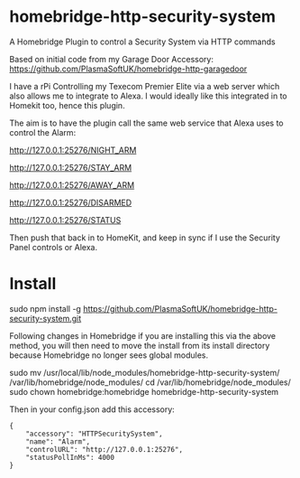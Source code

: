 # homebridge-http-security-system
A Homebridge Plugin to control a Security System via HTTP commands


Based on initial code from my Garage Door Accessory:
https://github.com/PlasmaSoftUK/homebridge-http-garagedoor


I have a rPi Controlling my Texecom Premier Elite via a web server which also allows me to integrate to Alexa.
I would ideally like this integrated in to Homekit too, hence this plugin.

The aim is to have the plugin call the same web service that Alexa uses to control the Alarm:

http://127.0.0.1:25276/NIGHT_ARM

http://127.0.0.1:25276/STAY_ARM

http://127.0.0.1:25276/AWAY_ARM

http://127.0.0.1:25276/DISARMED

http://127.0.0.1:25276/STATUS

Then push that back in to HomeKit, and keep in sync if I use the Security Panel controls or Alexa.



# Install
                    
sudo npm install -g https://github.com/PlasmaSoftUK/homebridge-http-security-system.git

Following changes in Homebridge if you are installing this via the above method, you will then need to move the install from  its install directory because Homebridge no longer sees global modules. 

sudo mv /usr/local/lib/node_modules/homebridge-http-security-system/ /var/lib/homebridge/node_modules/
cd /var/lib/homebridge/node_modules/
sudo chown homebridge:homebridge homebridge-http-security-system

Then in your config.json add this accessory:

```
{
    "accessory": "HTTPSecuritySystem",
    "name": "Alarm",
    "controlURL": "http://127.0.0.1:25276",
    "statusPollInMs": 4000
}
```
